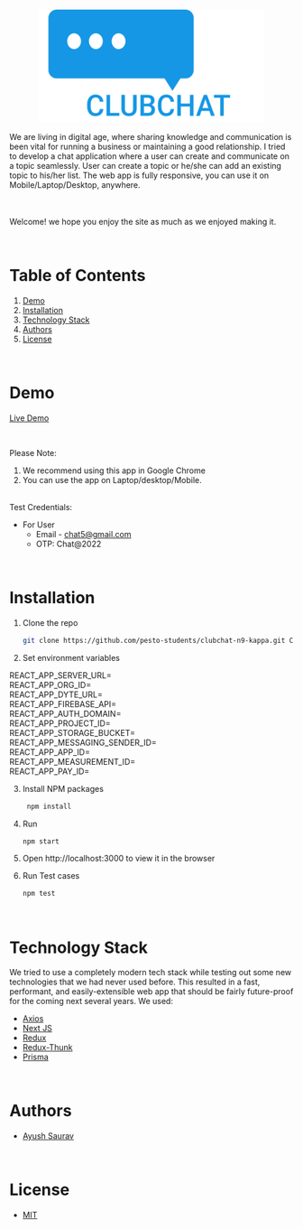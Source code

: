 <!-- PROJECT LOGO -->
<br />
<p align="center">
    <img src="./public/logo.svg" alt="Logo" width="400" height="200" >
</p>
We are living in digital age, where sharing knowledge and communication is been vital for running a business or maintaining a good relationship. I tried to develop a chat application where a user can create and 
communicate on a topic seamlessly. User can create a topic or he/she can add an existing topic to his/her list. The web app is fully responsive, you can use it on Mobile/Laptop/Desktop, anywhere.

<br/><br/>
Welcome! we hope you enjoy the site as much as we enjoyed making it.
 
  
<!-- TABLE OF CONTENTS -->
<br/>

# Table of Contents

1. [Demo](#demo)
2. [Installation](#installation)
3. [Technology Stack](#technology-stack)
4. [Authors](#authors)
5. [License](#license)

<br/>

# Demo

[Live Demo](http://club-chat-test2.herokuapp.com/chat)

<br/>

Please Note:

1. We recommend using this app in Google Chrome
2. You can use the app on Laptop/desktop/Mobile.


<br/>
Test Credentials:

- For User
 	 - Email - chat5@gmail.com
 	 - OTP: Chat@2022
<br/>

# Installation

1. Clone the repo
    ```sh
    git clone https://github.com/pesto-students/clubchat-n9-kappa.git CLUB-13
    ```
2. Set environment variables

REACT_APP_SERVER_URL=<br />
REACT_APP_ORG_ID=<br />
REACT_APP_DYTE_URL=<br />
REACT_APP_FIREBASE_API=<br />
REACT_APP_AUTH_DOMAIN=<br />
REACT_APP_PROJECT_ID=<br />
REACT_APP_STORAGE_BUCKET=<br />
REACT_APP_MESSAGING_SENDER_ID=<br />
REACT_APP_APP_ID=<br />
REACT_APP_MEASUREMENT_ID=<br />
REACT_APP_PAY_ID=<br />

3. Install NPM packages
    ```sh
     npm install
    ```
4. Run
    ```sh
    npm start
    ```
5. Open http://localhost:3000 to view it in the browser

6. Run Test cases
    ```sh
    npm test
    ```
<br/>

# Technology Stack

We tried to use a completely modern tech stack while testing out some new technologies that we had never used before. This resulted in a fast, performant, and easily-extensible web app that should be fairly future-proof for the coming next several years. We used:

- [Axios](https://axios-http.com/docs/intro)
- [Next JS](https://nextjs.org/)
- [Redux](https://redux.js.org/)
- [Redux-Thunk](https://github.com/reduxjs/redux-thunk)
- [Prisma](https://www.prisma.io/)

<br/>

# Authors

- [Ayush Saurav](https://github.com/ayushambasta)

<br/>

# License

- [MIT](https://opensource.org/licenses/MIT)
